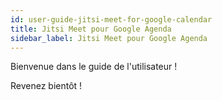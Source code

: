 ```yaml
---
id: user-guide-jitsi-meet-for-google-calendar
title: Jitsi Meet pour Google Agenda
sidebar_label: Jitsi Meet pour Google Agenda
---
```


Bienvenue dans le guide de l'utilisateur !

Revenez bientôt !
